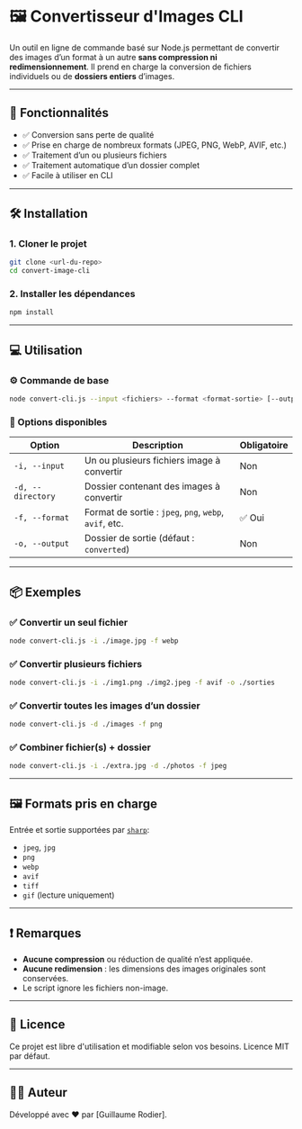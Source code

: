 # 🖼️ Convertisseur d'Images CLI

Un outil en ligne de commande basé sur Node.js permettant de convertir des images d’un format à un autre **sans compression ni redimensionnement**. Il prend en charge la conversion de fichiers individuels ou de **dossiers entiers** d’images.

---

## 🚀 Fonctionnalités

- ✅ Conversion sans perte de qualité
- ✅ Prise en charge de nombreux formats (JPEG, PNG, WebP, AVIF, etc.)
- ✅ Traitement d’un ou plusieurs fichiers
- ✅ Traitement automatique d’un dossier complet
- ✅ Facile à utiliser en CLI

---

## 🛠️ Installation

### 1. Cloner le projet

```bash
git clone <url-du-repo>
cd convert-image-cli
````

### 2. Installer les dépendances

```bash
npm install
```

---

## 💻 Utilisation

### ⚙️ Commande de base

```bash
node convert-cli.js --input <fichiers> --format <format-sortie> [--output <dossier>]
```

### 🔄 Options disponibles

| Option            | Description                                            | Obligatoire |
| ----------------- | ------------------------------------------------------ | ----------- |
| `-i, --input`     | Un ou plusieurs fichiers image à convertir             | Non         |
| `-d, --directory` | Dossier contenant des images à convertir               | Non         |
| `-f, --format`    | Format de sortie : `jpeg`, `png`, `webp`, `avif`, etc. | ✅ Oui       |
| `-o, --output`    | Dossier de sortie (défaut : `converted`)               | Non         |

---

## 📦 Exemples

### ✅ Convertir un seul fichier

```bash
node convert-cli.js -i ./image.jpg -f webp
```

### ✅ Convertir plusieurs fichiers

```bash
node convert-cli.js -i ./img1.png ./img2.jpeg -f avif -o ./sorties
```

### ✅ Convertir toutes les images d’un dossier

```bash
node convert-cli.js -d ./images -f png
```

### ✅ Combiner fichier(s) + dossier

```bash
node convert-cli.js -i ./extra.jpg -d ./photos -f jpeg
```

---

## 🖼️ Formats pris en charge

Entrée et sortie supportées par [`sharp`](https://sharp.pixelplumbing.com/):

* `jpeg`, `jpg`
* `png`
* `webp`
* `avif`
* `tiff`
* `gif` (lecture uniquement)

---

## ❗ Remarques

* **Aucune compression** ou réduction de qualité n’est appliquée.
* **Aucune redimension** : les dimensions des images originales sont conservées.
* Le script ignore les fichiers non-image.

---

## 📜 Licence

Ce projet est libre d'utilisation et modifiable selon vos besoins. Licence MIT par défaut.

---

## 🙋‍♂️ Auteur

Développé avec ❤️ par \[Guillaume Rodier].
